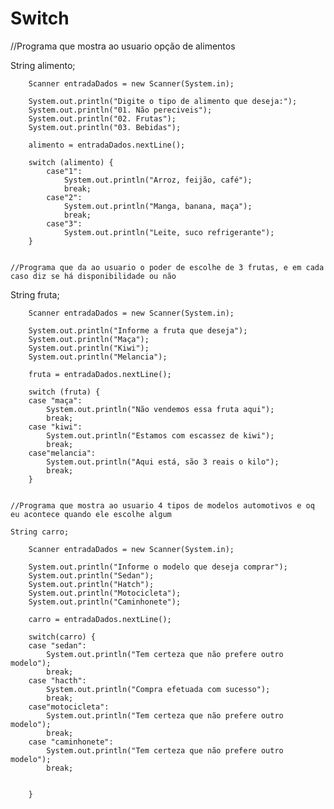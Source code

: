# Switch

//Programa que mostra ao usuario opção de alimentos

 String alimento;
		
		Scanner entradaDados = new Scanner(System.in);
		
		System.out.println("Digite o tipo de alimento que deseja:");
		System.out.println("01. Não pereciveis");
		System.out.println("02. Frutas");
		System.out.println("03. Bebidas");
		
		alimento = entradaDados.nextLine();
		
		switch (alimento) {
			case"1":
				System.out.println("Arroz, feijão, café");
				break;
			case"2":
				System.out.println("Manga, banana, maça");
				break;
			case"3":
				System.out.println("Leite, suco refrigerante");
		}
    
    
    //Programa que da ao usuario o poder de escolhe de 3 frutas, e em cada caso diz se há disponibilidade ou não
 
  String fruta;
		
		Scanner entradaDados = new Scanner(System.in);
		 
		System.out.println("Informe a fruta que deseja");
		System.out.println("Maça");
		System.out.println("Kiwi");
		System.out.println("Melancia");
		
		fruta = entradaDados.nextLine();
		
		switch (fruta) {
		case "maça":
			System.out.println("Não vendemos essa fruta aqui");
			break;
		case "kiwi":
			System.out.println("Estamos com escassez de kiwi");
			break;
		case"melancia":
			System.out.println("Aqui está, são 3 reais o kilo");
			break;
		}
    
    
    //Programa que mostra ao usuario 4 tipos de modelos automotivos e oq eu acontece quando ele escolhe algum
    
    String carro;
		
		Scanner entradaDados = new Scanner(System.in);
		
		System.out.println("Informe o modelo que deseja comprar");
		System.out.println("Sedan");
		System.out.println("Hatch");
		System.out.println("Motocicleta");
		System.out.println("Caminhonete");
		
		carro = entradaDados.nextLine();
		
		switch(carro) {
		case "sedan":
			System.out.println("Tem certeza que não prefere outro modelo");
			break;
		case "hacth":
			System.out.println("Compra efetuada com sucesso");
			break;
		case"motocicleta":
			System.out.println("Tem certeza que não prefere outro modelo");
			break;
		case "caminhonete":
			System.out.println("Tem certeza que não prefere outro modelo");
			break;
		
		
		}			
